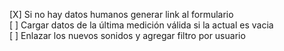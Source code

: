 
[X] Si no hay datos humanos generar link al formulario  
[ ] Cargar datos de la última medición válida si la actual es vacia  
[ ] Enlazar los nuevos sonidos y agregar filtro por usuario  
